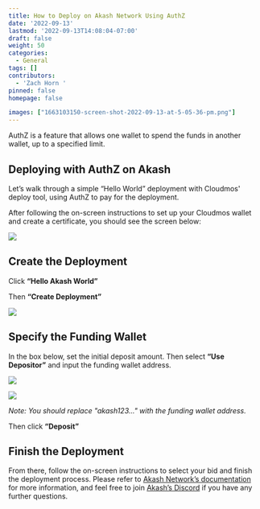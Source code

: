 ```yaml
---
title: How to Deploy on Akash Network Using AuthZ
date: '2022-09-13'
lastmod: '2022-09-13T14:08:04-07:00'
draft: false
weight: 50
categories:
  - General
tags: []
contributors:
  - 'Zach Horn '
pinned: false
homepage: false

images: ["1663103150-screen-shot-2022-09-13-at-5-05-36-pm.png"]
---
```

AuthZ is a feature that allows one wallet to spend the funds in another wallet, up to a specified limit.

Deploying with AuthZ on Akash
-----------------------------

Let’s walk through a simple “Hello World” deployment with Cloudmos' deploy tool, using AuthZ to pay for the deployment.

After following the on-screen instructions to set up your Cloudmos wallet and create a certificate, you should see the screen below:

![](https://www.datocms-assets.com/45776/1663102509-screen-shot-2022-09-13-at-4-45-50-pm.png)

Create the Deployment
---------------------

Click **“Hello Akash World”**

Then **“Create Deployment”**

![](https://www.datocms-assets.com/45776/1663102593-screen-shot-2022-09-13-at-4-46-52-pm.png)

Specify the Funding Wallet
--------------------------

In the box below, set the initial deposit amount. Then select **“Use Depositor”** and input the funding wallet address. 

![](https://www.datocms-assets.com/45776/1663102612-screen-shot-2022-09-13-at-4-47-06-pm.png)

![](https://www.datocms-assets.com/45776/1663102628-screen-shot-2022-09-13-at-4-50-30-pm.png)

_Note: You should replace "akash123..." with the funding wallet address._

Then click **“Deposit”**

Finish the Deployment
---------------------

From there, follow the on-screen instructions to select your bid and finish the deployment process. Please refer to [Akash Network’s documentation](https://docs.akash.network/) for more information, and feel free to join [Akash’s Discord](https://discord.com/invite/akash) if you have any further questions.